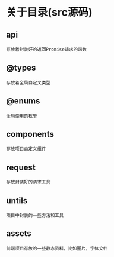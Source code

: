 # 关于目录(src源码)
## api
    存放着封装好的返回Promise请求的函数
## @types
    存放着全局自定义类型
## @enums
    全局使用的枚举
## components
    存放项目自定义组件
## request
    存放封装好的请求工具
## untils
    项目中封装的一些方法和工具
## assets
    前端项目存放的一些静态资料，比如图片，字体文件
